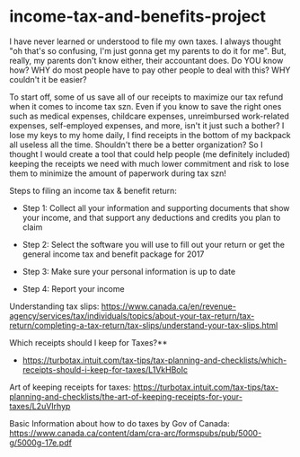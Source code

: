# income-tax-and-benefits-project
I have never learned or understood to file my own taxes. I always thought "oh that's so confusing, I'm just gonna get my parents to do it for me". But, really, my parents don't know either, their accountant does. Do YOU know how? WHY do most people have to pay other people to deal with this? WHY couldn't it be easier? 

To start off, some of us save all of our receipts to maximize our tax refund when it comes to income tax szn. Even if you know to save the right ones such as medical expenses, childcare expenses, unreimbursed work-related expenses, self-employed expenses, and more, isn't it just such a bother? I lose my keys to my home daily, I find receipts in the bottom of my backpack all useless all the time. Shouldn't there be a better organization? So I thought I would create a tool that could help people (me definitely included) keeping the receipts we need with much lower commitment and risk to lose them to minimize the amount of paperwork during tax szn!

Steps to filing an income tax & benefit return:
* Step 1: Collect all your information and supporting documents that show your income, and that support any deductions and credits you plan to claim

* Step 2: Select the software you will use to fill out your return or get the general income tax and benefit package for 2017

* Step 3: Make sure your personal information is up to date

* Step 4: Report your income



Understanding tax slips:
https://www.canada.ca/en/revenue-agency/services/tax/individuals/topics/about-your-tax-return/tax-return/completing-a-tax-return/tax-slips/understand-your-tax-slips.html

Which receipts should I keep for Taxes?**
* https://turbotax.intuit.com/tax-tips/tax-planning-and-checklists/which-receipts-should-i-keep-for-taxes/L1VkHBoIc

Art of keeping receipts for taxes: 
https://turbotax.intuit.com/tax-tips/tax-planning-and-checklists/the-art-of-keeping-receipts-for-your-taxes/L2uVIrhyp

Basic Information about how to do taxes by Gov of Canada:
https://www.canada.ca/content/dam/cra-arc/formspubs/pub/5000-g/5000g-17e.pdf


